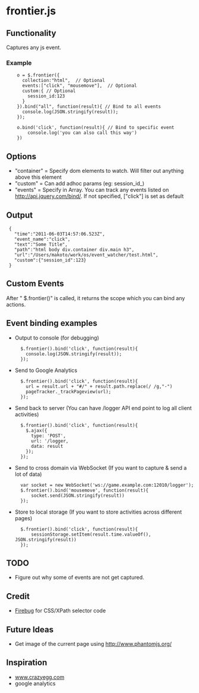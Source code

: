 # frontier.js

## Functionality

Captures any js event.

### Example

		o = $.frontier({
		  collection:"html",  // Optional
		  events:["click", "mousemove"],  // Optional
		  custom:{ // Optional
		    session_id:123
		  }
		}).bind("all", function(result){ // Bind to all events
		  console.log(JSON.stringify(result));
		});

		o.bind('click', function(result){ // Bind to specific event
			console.log('you can also call this way')
		})

## Options

- "container" = Specify dom elements to watch. Will filter out anything above this element
- "custom" = Can add adhoc params (eg: session_id_)
- "events" = Specify in Array. You can track any events listed on http://api.jquery.com/bind/. If not specified, ["click"] is set as default

## Output

	 {
	   "time":"2011-06-03T14:57:06.523Z",
	   "event_name":"click",
	   "text":"Some Title",
	   "path":"html body div.container div.main h3",
	   "url":"/Users/makoto/work/os/event_watcher/test.html",
	   "custom":{"session_id":123}
	 }

## Custom Events

After "	$.frontier()" is called, it returns the scope which you can bind any actions. 


## Event binding examples

- Output to console (for debugging)

		$.frontier().bind('click', function(result){
		  console.log(JSON.stringify(result));
		});

- Send to Google Analytics

		$.frontier().bind('click', function(result){
		  url = result.url + "#/" + result.path.replace(/ /g,"-")
		  pageTracker._trackPageview(url);
		});

- Send back to server (You can have /logger API end point to log all client activities)

		$.frontier().bind('click', function(result){
		  $.ajax({
		    type: 'POST',
		    url: '/logger,
		    data: result
		  });
		});

- Send to cross domain via WebSocket (If you want to capture & send a lot of data)

		var socket = new WebSocket('ws://game.example.com:12010/logger');
		$.frontier().bind('mousemove', function(result){
			socket.send(JSON.stringify(result))
		});
		
- Store to local storage (If you want to store activities across different pages)

		$.frontier().bind('click', function(result){
			sessionStorage.setItem(result.time.valueOf(), JSON.stringify(result))
		});


## TODO

- Figure out why some of events are not get captured.

## Credit

- [Firebug](http://code.google.com/p/fbug/source/browse/branches/firebug1.6/content/firebug/lib.js) for CSS/XPath selector code


## Future Ideas

- Get image of the current page using http://www.phantomjs.org/

## Inspiration

- www.crazyegg.com
- google analytics

